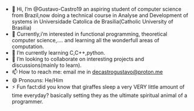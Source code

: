 - 👋 Hi, I’m @Gustavo-Castro19 an aspiring student of computer science from Brazil,now doing a technical course in Analyse and Development of systems in Universidade Catolica de Brasilia(Catholic University of Brasilia)
- 👀 Currently,i’m interested in functional programming, theoretical computer science,.... and learning all the wonderfull areas of computation.
- 🌱 I’m currently learning C,C++,python.
- 💞️ I’m looking to collaborate on interesting projects and discussions(mainly to learn).
- 📫 How to reach me: email me in decastrogustavo@proton.me
- 😄 Pronouns: He/Him
- ⚡ Fun fact:did you know that giraffes sleep a very VERY little amount of time everyday? basically setting they as the ultimate spiritual animal of a programmer.

<!---
Gustavo-Castro19/Gustavo-Castro19 is a ✨ special ✨ repository because its `README.md` (this file) appears on your GitHub profile.
You can click the Preview link to take a look at your changes.
--->
